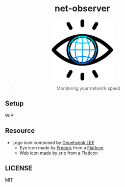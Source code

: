 <div align="center">

# net-observer

  <img src="./logo.png" width="200">

> Monitoring your network speed

</div>

## Setup

WIP

## Resource

- Logo icon composed by [Geunhyeok LEE](https://github.com/leegeunhyeok)
  - Eye icon made by [Freepik](https://www.freepik.com) from a [FlatIcon](https://www.flaticon.com/)
  - Web icon made by [srip](https://www.flaticon.com/authors/srip) from a [FlatIcon](https://www.flaticon.com/)

## LICENSE

[MIT](./LICENSE)
